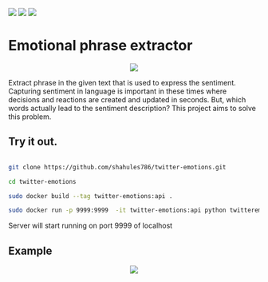 [![](https://img.shields.io/github/issues/shahules786/twitter-emotions)]()
[![](https://img.shields.io/github/license/shahules786/twitter-emotions)]()
[![](https://img.shields.io/github/stars/shahules786/twitter-emotions)]()


# Emotional phrase extractor


<p align="center">
  <img src="https://user-images.githubusercontent.com/25312635/118586138-d4adf300-b7b7-11eb-9dcd-99b9cf9d4236.png" />
</p>


Extract phrase in the given text that is used to express the sentiment. Capturing sentiment in language is important in these times where decisions and reactions are created and updated in seconds. But, which words actually lead to the sentiment description? This project aims to solve this problem.

## Try it out.


```bash

git clone https://github.com/shahules786/twitter-emotions.git

cd twitter-emotions

sudo docker build --tag twitter-emotions:api .

sudo docker run -p 9999:9999  -it twitter-emotions:api python twitteremotions/app.py


```

Server will start running on port 9999 of localhost


## Example



<p align="center">
  <img src="https://user-images.githubusercontent.com/25312635/119227824-7a04f600-bb2d-11eb-8c01-d33a12b32186.gif" />
</p>



